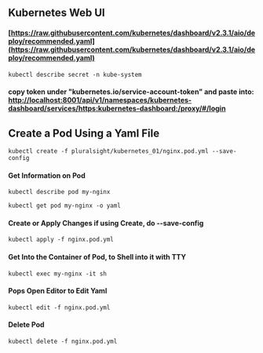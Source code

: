
## Kubernetes Web UI

#### [https://raw.githubusercontent.com/kubernetes/dashboard/v2.3.1/aio/deploy/recommended.yaml](https://raw.githubusercontent.com/kubernetes/dashboard/v2.3.1/aio/deploy/recommended.yaml)

```kubectl describe secret -n kube-system```

#### copy token under "kubernetes.io/service-account-token" and paste into: [http://localhost:8001/api/v1/namespaces/kubernetes-dashboard/services/https:kubernetes-dashboard:/proxy/#/login](http://localhost:8001/api/v1/namespaces/kubernetes-dashboard/services/https:kubernetes-dashboard:/proxy/#/login)



## Create a Pod Using a Yaml File

```kubectl create -f pluralsight/kubernetes_01/nginx.pod.yml --save-config```

#### Get Information on Pod

```kubectl describe pod my-nginx```

```kubectl get pod my-nginx -o yaml```

#### Create or Apply Changes if using Create, do --save-config

```kubectl apply -f nginx.pod.yml```

#### Get Into the Container of Pod, to Shell into it with TTY

```kubectl exec my-nginx -it sh```

#### Pops Open Editor to Edit Yaml

```kubectl edit -f nginx.pod.yml```

#### Delete Pod

```kubectl delete -f nginx.pod.yml```

